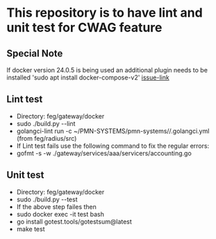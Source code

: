 # This repository is to have lint and unit test for CWAG feature

## Special Note
If docker version 24.0.5 is being used an additional plugin needs to be installed 'sudo apt install docker-compose-v2'
[issue-link](https://askubuntu.com/questions/1488582/docker-24-0-5-on-ubuntu-22-04-using-ubuntu-repositories-not-docker-official-pp)

## Lint test
- Directory: feg/gateway/docker
- sudo ./build.py --lint
- golangci-lint run -c  ~/PMN-SYSTEMS/pmn-systems//.golangci.yml (from feg/radius/src)
- If Lint test fails use the following command to fix the regular errors:
-   gofmt -s -w  ./gateway/services/aaa/servicers/accounting.go


## Unit test
- Directory: feg/gateway/docker
- sudo ./build.py --test
- If the above step failes then
-   sudo docker exec -it test bash
-   go install gotest.tools/gotestsum@latest
-   make test
